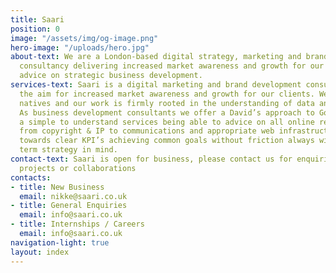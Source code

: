 ```yaml
---
title: Saari
position: 0
image: "/assets/img/og-image.png"
hero-image: "/uploads/hero.jpg"
about-text: We are a London-based digital strategy, marketing and brand development
  consultancy delivering increased market awareness and growth for our clients alongside
  advice on strategic business development.
services-text: Saari is a digital marketing and brand development consultancy with
  the aim for increased market awareness and growth for our clients. We are digital
  natives and our work is firmly rooted in the understanding of data and market insights.
  As business development consultants we offer a David’s approach to Goliath with
  a simple to understand services being able to advice on all online requirements
  from copyright & IP to communications and appropriate web infrastructure. We work
  towards clear KPI’s achieving common goals without friction always with client long
  term strategy in mind.
contact-text: Saari is open for business, please contact us for enquiries, to discuss
  projects or collaborations
contacts:
- title: New Business
  email: nikke@saari.co.uk
- title: General Enquiries
  email: info@saari.co.uk
- title: Internships / Careers
  email: info@saari.co.uk
navigation-light: true
layout: index
---
```


